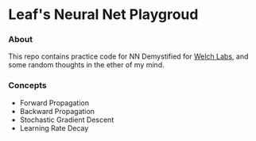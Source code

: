 # Leaf's Neural Net Playgroud

### About
This repo contains practice code for NN Demystified for [Welch Labs](https://www.youtube.com/watch?v=bxe2T-V8XRs),
and some random thoughts in the ether of my mind.

### Concepts
- Forward Propagation
- Backward Propagation
- Stochastic Gradient Descent
- Learning Rate Decay